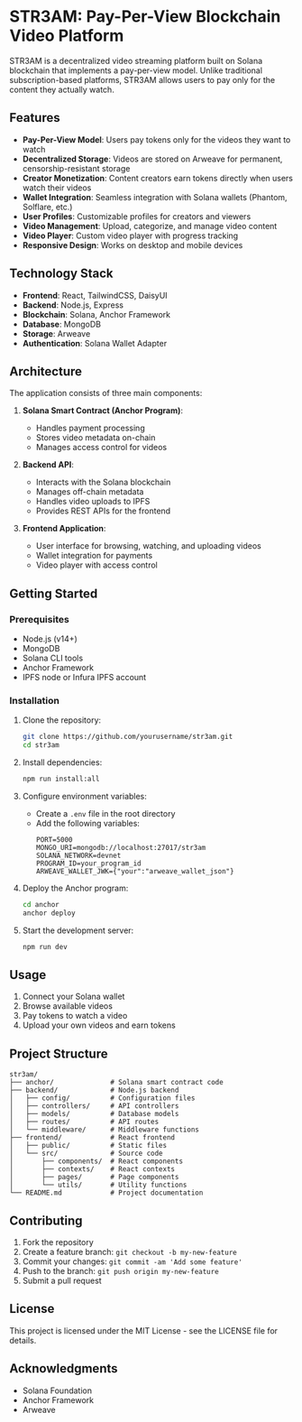 # STR3AM: Pay-Per-View Blockchain Video Platform

STR3AM is a decentralized video streaming platform built on Solana blockchain that implements a pay-per-view model. Unlike traditional subscription-based platforms, STR3AM allows users to pay only for the content they actually watch.

## Features

- **Pay-Per-View Model**: Users pay tokens only for the videos they want to watch
- **Decentralized Storage**: Videos are stored on Arweave for permanent, censorship-resistant storage
- **Creator Monetization**: Content creators earn tokens directly when users watch their videos
- **Wallet Integration**: Seamless integration with Solana wallets (Phantom, Solflare, etc.)
- **User Profiles**: Customizable profiles for creators and viewers
- **Video Management**: Upload, categorize, and manage video content
- **Video Player**: Custom video player with progress tracking
- **Responsive Design**: Works on desktop and mobile devices

## Technology Stack

- **Frontend**: React, TailwindCSS, DaisyUI
- **Backend**: Node.js, Express
- **Blockchain**: Solana, Anchor Framework
- **Database**: MongoDB
- **Storage**: Arweave
- **Authentication**: Solana Wallet Adapter

## Architecture

The application consists of three main components:

1. **Solana Smart Contract (Anchor Program)**:
   - Handles payment processing
   - Stores video metadata on-chain
   - Manages access control for videos

2. **Backend API**:
   - Interacts with the Solana blockchain
   - Manages off-chain metadata
   - Handles video uploads to IPFS
   - Provides REST APIs for the frontend

3. **Frontend Application**:
   - User interface for browsing, watching, and uploading videos
   - Wallet integration for payments
   - Video player with access control

## Getting Started

### Prerequisites

- Node.js (v14+)
- MongoDB
- Solana CLI tools
- Anchor Framework
- IPFS node or Infura IPFS account

### Installation

1. Clone the repository:
   ```bash
   git clone https://github.com/yourusername/str3am.git
   cd str3am
   ```

2. Install dependencies:
   ```bash
   npm run install:all
   ```

3. Configure environment variables:
   - Create a `.env` file in the root directory
   - Add the following variables:
     ```
     PORT=5000
     MONGO_URI=mongodb://localhost:27017/str3am
     SOLANA_NETWORK=devnet
     PROGRAM_ID=your_program_id
     ARWEAVE_WALLET_JWK={"your":"arweave_wallet_json"}
     ```

4. Deploy the Anchor program:
   ```bash
   cd anchor
   anchor deploy
   ```

5. Start the development server:
   ```bash
   npm run dev
   ```

## Usage

1. Connect your Solana wallet
2. Browse available videos
3. Pay tokens to watch a video
4. Upload your own videos and earn tokens

## Project Structure

```
str3am/
├── anchor/              # Solana smart contract code
├── backend/             # Node.js backend
│   ├── config/          # Configuration files
│   ├── controllers/     # API controllers
│   ├── models/          # Database models
│   ├── routes/          # API routes
│   └── middleware/      # Middleware functions
├── frontend/            # React frontend
│   ├── public/          # Static files
│   └── src/             # Source code
│       ├── components/  # React components
│       ├── contexts/    # React contexts
│       ├── pages/       # Page components
│       └── utils/       # Utility functions
└── README.md            # Project documentation
```

## Contributing

1. Fork the repository
2. Create a feature branch: `git checkout -b my-new-feature`
3. Commit your changes: `git commit -am 'Add some feature'`
4. Push to the branch: `git push origin my-new-feature`
5. Submit a pull request

## License

This project is licensed under the MIT License - see the LICENSE file for details.

## Acknowledgments

- Solana Foundation
- Anchor Framework
- Arweave
